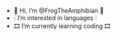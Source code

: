 - 💫 Hi, I’m @FrogTheAmphibian 💫
- 🕯 I’m interested in languages 🕯
- 🎞 I’m currently learning coding 🎞

<!---
FrogTheAmphibian/FrogTheAmphibian is a ✨ special ✨ repository because its `README.md` (this file) appears on your GitHub profile.
You can click the Preview link to take a look at your changes.
--->
